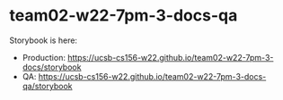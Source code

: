 # team02-w22-7pm-3-docs-qa

Storybook is here:
* Production: <https://ucsb-cs156-w22.github.io/team02-w22-7pm-3-docs/storybook>
* QA:  <https://ucsb-cs156-w22.github.io/team02-w22-7pm-3-docs-qa/storybook>
